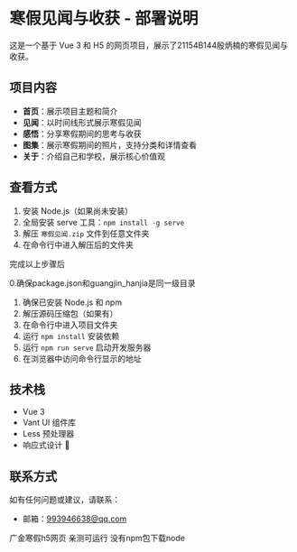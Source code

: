 # 寒假见闻与收获 - 部署说明

这是一个基于 Vue 3 和 H5 的网页项目，展示了21154B144殷炳楠的寒假见闻与收获。

## 项目内容

- **首页**：展示项目主题和简介
- **见闻**：以时间线形式展示寒假见闻
- **感悟**：分享寒假期间的思考与收获
- **图集**：展示寒假期间的照片，支持分类和详情查看
- **关于**：介绍自己和学校，展示核心价值观

## 查看方式




1. 安装 Node.js（如果尚未安装）
2. 全局安装 serve 工具：`npm install -g serve`
3. 解压 `寒假见闻.zip` 文件到任意文件夹
4. 在命令行中进入解压后的文件夹

完成以上步骤后

0.确保package.json和guangjin_hanjia是同一级目录
1. 确保已安装 Node.js 和 npm
2. 解压源码压缩包（如果有）
3. 在命令行中进入项目文件夹
4. 运行 `npm install` 安装依赖
5. 运行 `npm run serve` 启动开发服务器
6. 在浏览器中访问命令行显示的地址

## 技术栈

- Vue 3
- Vant UI 组件库
- Less 预处理器
- 响应式设计


## 联系方式

如有任何问题或建议，请联系：

- 邮箱：993946638@qq.com




广金寒假h5网页 亲测可运行 没有npm包下载node
